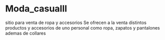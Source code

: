 # Moda_casualll
sitio para venta de ropa y accesorios
Se ofrecen a la venta distintos productos y accesorios de uno personal como ropa, zapatos y pantalones ademas de collares